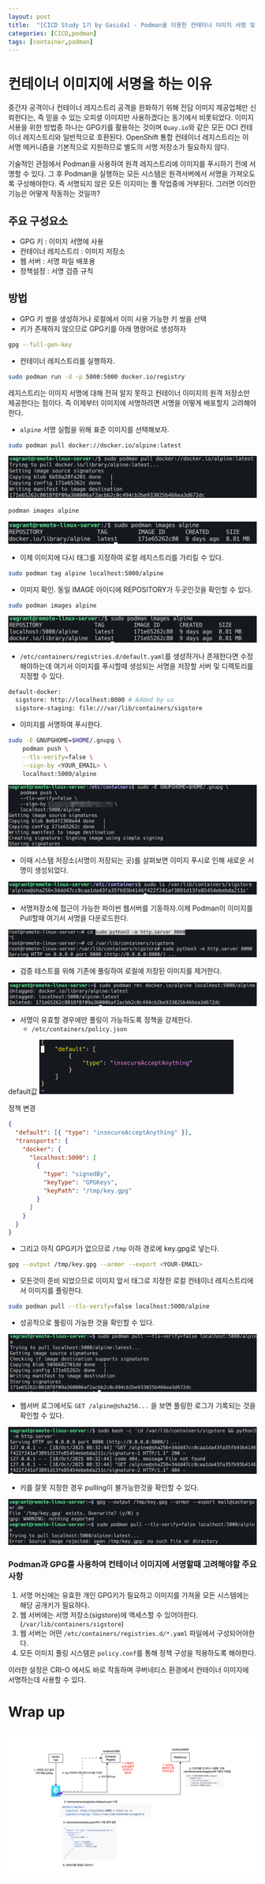 ```yaml
---
layout: post
title:  "[CICD Study 1기 by Gasida] - Podman을 이용한 컨테이너 이미지 서명 및 배포 방법"
categories: [CICD,podman]
tags: [container,podman]
---
```


# 컨테이너 이미지에 서명을 하는 이유

중간자 공격이나 컨테이너 레지스트리 공격을 완화하기 위해 전담 이미지 제공업체만 신뢰한다는, 즉 믿을 수 있는 오피셜 이미지만 사용하겠다는 
동기에서 비롯되었다. 이미지 서용을 위한 방법중 하나는 GPG키를 활용하는 것이며 `Quay.io`와 같은 모든 OCI 컨테이너 레지스트리와 일반적으로 호환된다. 
OpenShift 통합 컨테이너 레지스트리는 이 서명 메커니즘을 기본적으로 지원하므로 별도의 서명 저장소가 필요하지 않다.

기술적인 관점에서 Podman을 사용하여 원격 레지스트리에 이미지를 푸시하기 전에 서명할 수 있다. 그 후 Podman을 실행하는 모든 시스템은 원격서버에서 서명을 가져오도록
구성해야한다. 즉 서명되지 않은 모든 이지미는 풀 작업중에 거부된다. 그러면 이러한 기능은 어떻게 작동하는 것일까?


## 주요 구성요소
- GPG 키 : 이미지 서명에 사용
- 컨테이너 레지스트리 : 이미지 저장소
- 웹 서버 : 서명 파일 배포용
- 정책설정 : 서명 검증 규칙

## 방법

- GPG 키 쌍을 생성하거나 로컬에서 이미 사용 가능한 키 쌍을 선택
- 키가 존재하지 않으므로 GPG키를 아래 명령어로 생성하자

```bash
gpg --full-gen-key
```

- 컨테이너 레지스트리를 실행하자. 
```bash
sudo podman run -d -p 5000:5000 docker.io/registry
```

레지스트리는 이미지 서명에 대해 전혀 알지 못하고 컨테이너 이미지의 원격 저장소만 제공한다는 점이다. 
즉 이제부터 이미지에 서명하려면 서명을 어떻게 배포할지 고려해야한다. 

- `alpine` 서명 실험을 위해 표준 이미지를 선택해보자.

```bash
sudo podman pull docker://docker.io/alpine:latest
```
![img_1.png](../assets/cicd-1week-1/cicd-1week1-2.png)

```bash
podman images alpine
```

![img.png](../assets/cicd-1week-1/cicd-1week1-1.png)

- 이제 이미지에 다시 태그를 지정하여 로컬 레지스트리를 가리킬 수 있다.
```bash
sudo podman tag alpine localhost:5000/alpine
```
- 이미지 확인. 동일 IMAGE 아이디에 REPOSITORY가 두곳인것을 확인할 수 있다.
```bash
sudo podman images alpine
```

![img_2.png](../assets/cicd-1week-1/cicd-1week1-3.png)

- `/etc/containers/registries.d/default.yaml`를 생성하거나 존재한다면 수정해야하는데 여기서 이미지를 푸시할때 생성되는 서명을 저장할 서버 및 디렉토리를 지정할 수 있다. 

```bash
default-docker:
  sigstore: http://localhost:8000 # Added by us
  sigstore-staging: file:///var/lib/containers/sigstore
```

- 이미지를 서명하여 푸시한다. 

```bash
sudo -E GNUPGHOME=$HOME/.gnupg \
    podman push \
    --tls-verify=false \
    --sign-by <YOUR_EMAIL> \
    localhost:5000/alpine
```

![img_3.png](../assets/cicd-1week-1/cicd-1week1-4.png)


- 이때 시스템 저장소(서명이 저장되는 곳)를 살펴보면 이미지 푸시로 인해 새로운 서명이 생성되었다. 

![img_4.png](../assets/cicd-1week-1/cicd-1week1-5.png)


- 서명저장소에 접근이 가능한 파이썬 웹서버를 기동하자.이제 Podman이 이미지를 Pull할때 여기서 서명을 다운로드한다. 

![img_5.png](../assets/cicd-1week-1/cicd-1week1-6.png)


- 검증 테스트를 위해 기존에 풀링하여 로컬에 저장된 이미지를 제거한다.

![img_6.png](../assets/cicd-1week-1/cicd-1week1-7.png)


- 서명이 유효할 경우에만 풀링이 가능하도록 정책을 강제한다.
  - `/etc/containers/policy.json`

default값
![img_7.png](../assets/cicd-1week-1/cicd-1week1-8.png)

정책 변경

```json
{
  "default": [{ "type": "insecureAcceptAnything" }],
  "transports": {
    "docker": {
      "localhost:5000": [
        {
          "type": "signedBy",
          "keyType": "GPGKeys",
          "keyPath": "/tmp/key.gpg"
        }
      ]
    }
  }
}
```

- 그리고 아직 GPG키가 없으므로 `/tmp` 이하 경로에 key.gpg로 넣는다. 
```bash
gpg --output /tmp/key.gpg --armor --export <YOUR-EMAIL>
```

- 모든것이 준비 되었으므로 이미지 앞서 태그로 지정한 로컬 컨테이너 레지스트리에서 이미지를 풀링한다.

```bash
sudo podman pull --tls-verify=false localhost:5000/alpine
```

- 성공적으로 풀링이 가능한 것을 확인할 수 있다. 

![img_9.png](../assets/cicd-1week-1/cicd-1week1-10.png)


- 웹서버 로그에서도 `GET /alpine@sha256...` 을 보면 풀링한 로그가 기록되는 것을 확인할 수 있다. 

![img_8.png](../assets/cicd-1week-1/cicd-1week1-9.png)


- 키를 잘못 지정한 경우 pulling이 불가능한것을 확인할 수 있다.

![img_10.png](../assets/cicd-1week-1/cicd-1week1-11.png)

### Podman과 GPG를 사용하여 컨테이너 이미지에 서명할때 고려해야할 주요사항
1. 서명 머신에는 유효한 개인 GPG키가 필요하고 이미지를 가져올 모든 시스템에는 해당 공개키가 필요하다. 
2. 웹 서버에는 서명 저장소(sigstore)에 액세스할 수 있어야한다. (`/var/lib/containers/sigstore`) 
3. 웹 서버는 어떤 `/etc/containers/registries.d/*.yaml` 파일에서 구성되어야한다. 
4. 모든 이미지 풀링 시스템은 `policy.conf`를 통해 정책 구성을 적용하도록 해야한다. 

이러한 설정은 CRI-O 에서도 바로 작동하며 쿠버네티스 환경에서 컨테이너 이미지에 서명하는데 사용할 수 있다. 
# Wrap up

![img_11.png](../assets/cicd-1week-1/cicd-1week1-12.png)

